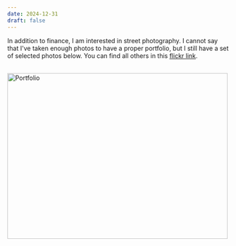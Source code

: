 ```yaml
---
date: 2024-12-31
draft: false
---
```


In addition to finance, I am interested in street photography. I cannot say that I've taken enough photos to have a proper portfolio, but I still have a set of selected photos below. You can find all others in this <u>[flickr link](https://www.flickr.com/photos/gzkbs)</u>.
<br></br>

<a data-flickr-embed="true" href="https://www.flickr.com/photos/gzkbs/albums/72157630836200868" title="Portfolio"><img src="https://live.staticflickr.com/8379/8474551222_4b38d73243.jpg" width="500" height="375" alt="Portfolio"/></a><script async src="//embedr.flickr.com/assets/client-code.js" charset="utf-8"></script>

